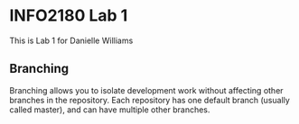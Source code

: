 # INFO2180 Lab 1

This is Lab 1 for Danielle Williams

## Branching

Branching allows you to isolate development work without affecting other branches in the repository. Each repository has one default branch (usually called master), and can have multiple other branches.
